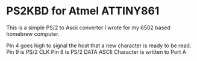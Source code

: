 PS2KBD for Atmel ATTINY861
==============

This is a simple PS/2 to Ascii converter I wrote for my 6502 based homebrew computer.

Pin 4 goes high to signal the host that a new character is ready to be read.
Pin 9 is PS/2 CLK
Pin 8 is PS/2 DATA
ASCII Character is written to Port A 
